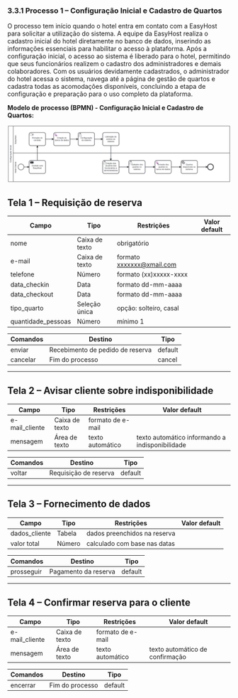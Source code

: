 ### 3.3.1 Processo 1 – Configuração Inicial e Cadastro de Quartos

O processo tem início quando o hotel entra em contato com a EasyHost para solicitar a utilização do sistema. A equipe da EasyHost realiza o cadastro inicial do hotel diretamente no banco de dados, inserindo as informações essenciais para habilitar o acesso à plataforma. Após a configuração inicial, o acesso ao sistema é liberado para o hotel, permitindo que seus funcionários realizem o cadastro dos administradores e demais colaboradores. Com os usuários devidamente cadastrados, o administrador do hotel acessa o sistema, navega até a página de gestão de quartos e cadastra todas as acomodações disponíveis, concluindo a etapa de configuração e preparação para o uso completo da plataforma.

**Modelo de processo (BPMN) - Configuração Inicial e Cadastro de Quartos:**

![Diagrama – Configuração Inicial e Cadastro de Quartos](https://github.com/ICEI-PUCMinas-PSG-SI-TI/psg-si-2025-1-p3-tiapn-6818100-easyhostproject/blob/main/docs/images/Diagrama%20processo%201%20-%20Configura%C3%A7%C3%A3o%20inicial%20do%20sistema.png)

## Tela 1 – Requisição de reserva

| Campo                | Tipo           | Restrições               | Valor default |
|----------------------|----------------|--------------------------|---------------|
| nome                 | Caixa de texto | obrigatório               |               |
| e-mail               | Caixa de texto | formato xxxxxxx@xmail.com |               |
| telefone             | Número         | formato (xx)xxxxx-xxxx    |               |
| data_checkin         | Data           | formato dd-mm-aaaa       |               |
| data_checkout        | Data           | formato dd-mm-aaaa       |               |
| tipo_quarto          | Seleção única  | opção: solteiro, casal    |               |
| quantidade_pessoas   | Número         | mínimo 1                  |               |

| **Comandos** | **Destino**                             | **Tipo** |
|--------------|-----------------------------------------|----------|
| enviar       | Recebimento de pedido de reserva        | default  |
| cancelar     | Fim do processo                         | cancel   |

---

## Tela 2 – Avisar cliente sobre indisponibilidade

| Campo            | Tipo           | Restrições            | Valor default                                   |
|------------------|----------------|-----------------------|-------------------------------------------------|
| e-mail_cliente   | Caixa de texto | formato de e-mail     |                                                 |
| mensagem         | Área de texto  | texto automático      | texto automático informando a indisponibilidade |

| **Comandos** | **Destino**                   | **Tipo** |
|--------------|-------------------------------|----------|
| voltar       | Requisição de reserva         | default  |

---

## Tela 3 – Fornecimento de dados

| Campo            | Tipo    | Restrições                          | Valor default                                     |
|------------------|---------|-------------------------------------|---------------------------------------------------|
| dados_cliente    | Tabela  | dados preenchidos na reserva        |                                                   |
| valor total      | Número  | calculado com base nas datas        |                                                   |

| **Comandos** | **Destino**           | **Tipo** |
|--------------|-----------------------|----------|
| prosseguir   | Pagamento da reserva  | default  |

---

## Tela 4 – Confirmar reserva para o cliente

| Campo            | Tipo           | Restrições            | Valor default                              |
|------------------|----------------|-----------------------|--------------------------------------------|
| e-mail_cliente   | Caixa de texto | formato de e-mail     |                                            |
| mensagem         | Área de texto  | texto automático      | texto automático de confirmação             |

| **Comandos** | **Destino**     | **Tipo** |
|--------------|-----------------|----------|
| encerrar     | Fim do processo | default  |
